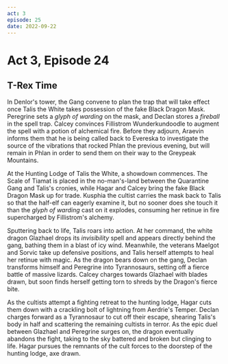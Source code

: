 ```yaml
---
act: 3
episode: 25
date: 2022-09-22
---
```

# Act 3, Episode 24
## T-Rex Time
In Denlor's tower, the Gang convene to plan the trap that will take effect once Talis the White takes possession of the fake Black Dragon Mask. Peregrine sets a *glyph of warding* on the mask, and Declan stores a *fireball* in the spell trap. Calcey convinces Fillistrom Wunderkundoodle to augment the spell with a potion of alchemical fire. Before they adjourn, Araevin informs them that he is being called back to Evereska to investigate the source of the vibrations that rocked Phlan the previous evening, but will remain in Phlan in order to send them on their way to the Greypeak Mountains.

At the Hunting Lodge of Talis the White, a showdown commences. The Scale of Tiamat is placed in the no-man's-land between the Quarantine Gang and Talis's cronies, while Hagar and Calcey bring the fake Black Dragon Mask up for trade. Kusphia the cultist carries the mask back to Talis so that the half-elf can eagerly examine it, but no sooner does she touch it than the *glyph of warding* cast on it explodes, consuming her retinue in fire supercharged by Fillistrom's alchemy.

Sputtering back to life, Talis roars into action. At her command, the white dragon Glazhael drops its *invisibility* spell and appears directly behind the gang, bathing them in a blast of icy wind. Meanwhile, the veterans Maelgot and Sorvic take up defensive positions, and Talis herself attempts to heal her retinue with magic. As the dragon bears down on the gang, Declan transforms himself and Peregrine into Tyrannosaurs, setting off a fierce battle of massive lizards. Calcey charges towards Glazhael with blades drawn, but soon finds herself getting torn to shreds by the Dragon's fierce bite.

As the cultists attempt a fighting retreat to the hunting lodge, Hagar cuts them down with a crackling bolt of lightning from Aerdrie's Temper. Declan charges forward as a Tyrannosaur to cut off their escape, shearing Talis's body in half and scattering the remaining cultists in terror. As the epic duel between Glazhael and Peregrine surges on, the dragon eventually abandons the fight, taking to the sky battered and broken but clinging to life. Hagar pursues the remnants of the cult forces to the doorstep of the hunting lodge, axe drawn.


